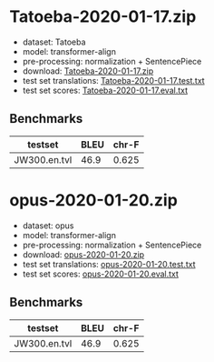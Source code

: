 # Tatoeba-2020-01-17.zip

* dataset: Tatoeba
* model: transformer-align
* pre-processing: normalization + SentencePiece
* download: [Tatoeba-2020-01-17.zip](https://object.pouta.csc.fi/OPUS-MT-models/en-tvl/Tatoeba-2020-01-17.zip)
* test set translations: [Tatoeba-2020-01-17.test.txt](https://object.pouta.csc.fi/OPUS-MT-models/en-tvl/Tatoeba-2020-01-17.test.txt)
* test set scores: [Tatoeba-2020-01-17.eval.txt](https://object.pouta.csc.fi/OPUS-MT-models/en-tvl/Tatoeba-2020-01-17.eval.txt)

## Benchmarks

| testset               | BLEU  | chr-F |
|-----------------------|-------|-------|
| JW300.en.tvl 	| 46.9 	| 0.625 |

# opus-2020-01-20.zip

* dataset: opus
* model: transformer-align
* pre-processing: normalization + SentencePiece
* download: [opus-2020-01-20.zip](https://object.pouta.csc.fi/OPUS-MT-models/en-tvl/opus-2020-01-20.zip)
* test set translations: [opus-2020-01-20.test.txt](https://object.pouta.csc.fi/OPUS-MT-models/en-tvl/opus-2020-01-20.test.txt)
* test set scores: [opus-2020-01-20.eval.txt](https://object.pouta.csc.fi/OPUS-MT-models/en-tvl/opus-2020-01-20.eval.txt)

## Benchmarks

| testset               | BLEU  | chr-F |
|-----------------------|-------|-------|
| JW300.en.tvl 	| 46.9 	| 0.625 |

